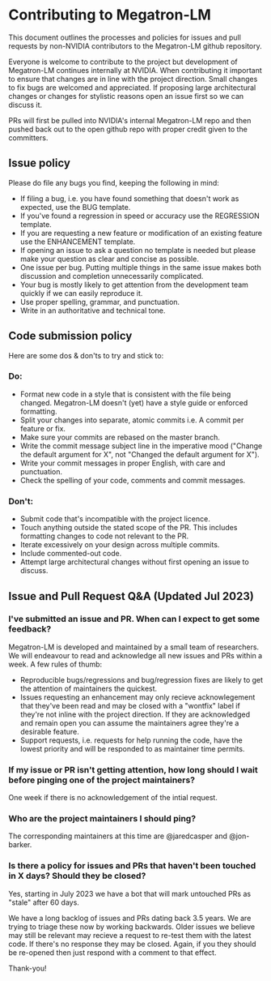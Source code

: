 # Contributing to Megatron-LM

This document outlines the processes and policies for issues and pull requests by non-NVIDIA contributors to the Megatron-LM github repository.

Everyone is welcome to contribute to the project but development of Megatron-LM continues internally at NVIDIA. When contributing it important to ensure that changes are in line with the project direction. Small changes to fix bugs are welcomed and appreciated. If proposing large architectural changes or changes for stylistic reasons open an issue first so we can discuss it.

PRs will first be pulled into NVIDIA's internal Megatron-LM repo and then pushed back out to the open github repo with proper credit given to the committers.

## Issue policy

Please do file any bugs you find, keeping the following in mind:

- If filing a bug, i.e. you have found something that doesn't work as expected, use the BUG template.
- If you've found a regression in speed or accuracy use the REGRESSION template.
- If you are requesting a new feature or modification of an existing feature use the ENHANCEMENT template.
- If opening an issue to ask a question no template is needed but please make your question as clear and concise as possible.
- One issue per bug. Putting multiple things in the same issue makes both discussion and completion unnecessarily complicated.
- Your bug is mostly likely to get attention from the development team quickly if we can easily reproduce it.
- Use proper spelling, grammar, and punctuation.
- Write in an authoritative and technical tone.

## Code submission policy

Here are some dos & don'ts to try and stick to:

### Do:

- Format new code in a style that is consistent with the file being changed. Megatron-LM doesn't (yet) have a style guide or enforced formatting.
- Split your changes into separate, atomic commits i.e. A commit per feature or fix.
- Make sure your commits are rebased on the master branch.
- Write the commit message subject line in the imperative mood ("Change the default argument for X", not "Changed the default argument for X").
- Write your commit messages in proper English, with care and punctuation.
- Check the spelling of your code, comments and commit messages.

### Don't:

- Submit code that's incompatible with the project licence.
- Touch anything outside the stated scope of the PR. This includes formatting changes to code not relevant to the PR.
- Iterate excessively on your design across multiple commits.
- Include commented-out code.
- Attempt large architectural changes without first opening an issue to discuss.

## Issue and Pull Request Q&A (Updated Jul 2023)

### I've submitted an issue and PR. When can I expect to get some feedback?

Megatron-LM is developed and maintained by a small team of researchers. We will endeavour to read and acknowledge all new issues and PRs within a week. A few rules of thumb:
- Reproducible bugs/regressions and bug/regression fixes are likely to get the attention of maintainers the quickest.
- Issues requesting an enhancement may only recieve acknowlegement that they've been read and may be closed with a "wontfix" label if they're not inline with the project direction. If they are acknowledged and remain open you can assume the maintainers agree they're a desirable feature.
- Support requests, i.e. requests for help running the code, have the lowest priority and will be responded to as maintainer time permits.

### If my issue or PR isn't getting attention, how long should I wait before pinging one of the project maintainers?

One week if there is no acknowledgement of the intial request.

### Who are the project maintainers I should ping?

The corresponding maintainers at this time are @jaredcasper and @jon-barker.

### Is there a policy for issues and PRs that haven't been touched in X days? Should they be closed?

Yes, starting in July 2023 we have a bot that will mark untouched PRs as "stale" after 60 days.

We have a long backlog of issues and PRs dating back 3.5 years. We are trying to triage these now by working backwards. Older issues we believe may still be relevant may recieve a request to re-test them with the latest code. If there's no response they may be closed. Again, if you they should be re-opened then just respond with a comment to that effect.

Thank-you!